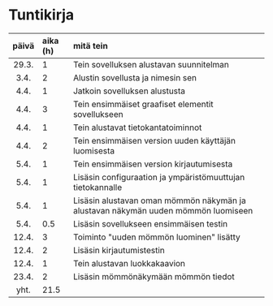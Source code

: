 # Tuntikirja

| päivä | aika (h) | mitä tein  |
| :----:|    :-----| :-----|
| 29.3. | 1         | Tein sovelluksen alustavan suunnitelman |
| 3.4. | 2         | Alustin sovellusta ja nimesin sen |
| 4.4. | 1         | Jatkoin sovelluksen alustusta |
| 4.4. | 3         | Tein ensimmäiset graafiset elementit sovellukseen |
| 4.4. | 1         | Tein alustavat tietokantatoiminnot |
| 4.4. | 2         | Tein ensimmäisen version uuden käyttäjän luomisesta |
| 5.4. | 1         | Tein ensimmäisen version kirjautumisesta |
| 5.4. | 1         | Lisäsin configuraation ja ympäristömuuttujan tietokannalle |
| 5.4. | 1         | Lisäsin alustavan oman mömmön näkymän ja alustavan näkymän uuden mömmön luomiseen |
| 5.4. | 0.5       | Lisäsin sovellukseen ensimmäisen testin |
| 12.4. | 3       | Toiminto "uuden mömmön luominen" lisätty |
| 12.4. | 2       | Lisäsin kirjautumistestin |
| 12.4. | 1       | Tein alustavan luokkakaavion |
| 23.4. | 2       | Lisäsin mömmönäkymään mömmön tiedot |
| yht. | 21.5       | |
